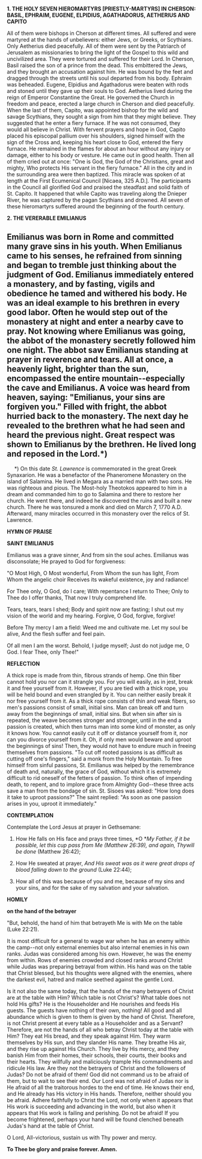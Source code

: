 
**1. THE HOLY SEVEN HIEROMARTYRS [PRIESTLY-MARTYRS] IN CHERSON: BASIL, EPHRAIM, EUGENE, ELPIDIUS, AGATHADORUS, AETHERIUS AND CAPITO**

All of them were bishops in Cherson at different times. All suffered and were martyred at the hands of unbelievers: either Jews, or Greeks, or Scythians. Only Aetherius died peacefully. All of them were sent by the Patriarch of Jerusalem as missionaries to bring the light of the Gospel to this wild and uncivilized area. They were tortured and suffered for their Lord. In Cherson, Basil raised the son of a prince from the dead. This embittered the Jews, and they brought an accusation against him. He was bound by the feet and dragged through the streets until his soul departed from his body. Ephraim was beheaded. Eugene, Elpidius and Agathadorus were beaten with rods and stoned until they gave up their souls to God. Aetherius lived during the reign of Emperor Constantine the Great. He governed the Church in freedom and peace, erected a large church in Cherson and died peacefully. When the last of them, Capito, was appointed bishop for the wild and savage Scythians, they sought a sign from him that they might believe. They suggested that he enter a fiery furnace. If he was not consumed, they would all believe in Christ. With fervent prayers and hope in God, Capito placed his episcopal pallium over his shoulders, signed himself with the sign of the Cross and, keeping his heart close to God, entered the fiery furnace. He remained in the flames for about an hour without any injury or damage, either to his body or vesture. He came out in good health. Then all of them cried out at once: "One is God, the God of the Christians, great and mighty, Who protects His servant in the fiery furnace." All in the city and in the surrounding area were then baptized. This miracle was spoken of at length at the First Ecumenical Council [Nicaea, 325 A.D.]. The participants in the Council all glorified God and praised the steadfast and solid faith of St. Capito. It happened that while Capito was traveling along the Dnieper River, he was captured by the pagan Scythians and drowned. All seven of these hieromartyrs suffered around the beginning of the fourth century.

**2. THE VERERABLE EMILIANUS**

Emilianus was born in Rome and committed many grave sins in his youth. When Emilianus came to his senses, he refrained from sinning and began to tremble just thinking about the judgment of God. Emilianus immediately entered a monastery, and by fasting, vigils and obedience he tamed and withered his body. He was an ideal example to his brethren in every good labor. Often he would step out of the monastery at night and enter a nearby cave to pray. Not knowing where Emilianus was going, the abbot of the monastery secretly followed him one night. The abbot saw Emilianus standing at prayer in reverence and tears. All at once, a heavenly light, brighter than the sun, encompassed the entire mountain--especially the cave and Emilianus. A voice was heard from heaven, saying: "Emilianus, your sins are forgiven you." Filled with fright, the abbot hurried back to the monastery. The next day he revealed to the brethren what he had seen and heard the previous night. Great respect was shown to Emilianus by the brethren. He lived long and reposed in the Lord.*)
--------------------

     *) On this date *St. Lawrence* is commemorated in the great Greek Synaxarion. He was a benefactor of the Phaneromene Monastery on the island of Salamina. He lived in Megara as a married man with two sons. He was righteous and pious. The Most-holy Theotokos appeared to him in a dream and commanded him to go to Salamina and there to restore her church. He went there, and indeed he discovered the ruins and built a new church. There he was tonsured a monk and died on March 7, 1770 A.D. Afterward, many miracles occurred in this monastery over the relics of St. Lawrence.



**HYMN OF PRAISE**

**SAINT EMILIANUS**

Emilianus was a grave sinner,
And from sin the soul aches.
Emilianus was disconsolate;
He prayed to God for forgiveness:

"O Most High, O Most wonderful,
From Whom the sun has light,
From Whom the angelic choir
Receives its wakeful existence, joy and radiance!

For Thee only, O God, do I care;
With repentance I return to Thee;
Only to Thee do I offer thanks,
That now I truly comprehend life.

Tears, tears, tears I shed;
Body and spirit now are fasting;
I shut out my vision of the world and my hearing.
Forgive, O God, forgive, forgive!

Before Thy mercy I am a field:
Weed me and cultivate me.
Let my soul be alive,
And the flesh suffer and feel pain.

Of all men I am the worst.
Behold, I judge myself;
Just do not judge me, O God.
I fear Thee, only Thee!"


**REFLECTION**

A thick rope is made from thin, fibrous strands of hemp. One thin fiber cannot hold you nor can it strangle you. For you will easily, as in jest, break it and free yourself from it. However, if you are tied with a thick rope, you will be held bound and even strangled by it. You can neither easily break it nor free yourself from it. As a thick rope consists of thin and weak fibers, so men's passions consist of small, initial sins. Man can break off and turn away from the beginnings of small, initial sins. But when sin after sin is repeated, the weave becomes stronger and stronger, until in the end a passion is created, which then turns man into some kind of monster, as only it knows how. You cannot easily cut it off or distance yourself from it, nor can you divorce yourself from it. Oh, if only men would beware and uproot the beginnings of sins! Then, they would not have to endure much in freeing themselves from passions. "To cut off rooted passions is as difficult as cutting off one's fingers," said a monk from the Holy Mountain. To free himself from sinful passions, St. Emilianus was helped by the remembrance of death and, naturally, the grace of God, without which it is extremely difficult to rid oneself of the fetters of passion. To think often of impending death, to repent, and to implore grace from Almighty God--these three acts save a man from the bondage of sin. St. Sisoes was asked: "How long does it take to uproot passions?" The saint replied: "As soon as one passion arises in you, uproot it immediately."

**CONTEMPLATION**

Contemplate the Lord Jesus at prayer in Gethsemane:

1.  How He falls on His face and prays three times, *O **My Father, if it be possible, let this cup pass from Me *(Matthew 26:39), and again, Thy*will be done* (Matthew 26:42);

1.  How He sweated at prayer, *And His sweat was as it were great drops of blood falling down to the ground* (Luke 22:44);

1.  How all of this was because of you and me, because of my sins and your sins, and for the sake of my salvation and your salvation.



**HOMILY**

**on the hand of the betrayer**

"But, behold, the hand of him that betrayeth Me is with Me on the table (Luke 22:21).

It is most difficult for a general to wage war when he has an enemy within the camp--not only external enemies but also internal enemies in his own ranks. Judas was considered among his own. However, he was the enemy from within. Rows of enemies crowded and closed ranks around Christ while Judas was preparing betrayal from within. His hand was on the table that Christ blessed, but his thoughts were aligned with the enemies, where the darkest evil, hatred and malice seethed against the gentle Lord.

Is it not also the same today, that the hands of the many betrayers of Christ are at the table with Him? Which table is not Christ's? What table does not hold His gifts? He is the Householder and He nourishes and feeds His guests. The guests have nothing of their own, nothing! All good and all abundance which is given to them is given by the hand of Christ. Therefore, is not Christ present at every table as a Householder and as a Servant? Therefore, are not the hands of all who betray Christ today at the table with Him? They eat His bread, and they speak against Him. They warm themselves by His sun, and they slander His name. They breathe His air, and they rise up against His Church. They live by His mercy, and they banish Him from their homes, their schools, their courts, their books and their hearts. They willfully and maliciously trample His commandments and ridicule His law. Are they not the betrayers of Christ and the followers of Judas? Do not be afraid of them! God did not command us to be afraid of them, but to wait to see their end. Our Lord was not afraid of Judas nor is He afraid of all the traitorous hordes to the end of time. He knows their end, and He already has His victory in His hands. Therefore, neither should you be afraid. Adhere faithfully to Christ the Lord, not only when it appears that His work is succeeding and advancing in the world, but also when it appears that His work is failing and perishing. Do not be afraid! If you become frightened, perhaps your hand will be found clenched beneath Judas's hand at the table of Christ.

O Lord, All-victorious, sustain us with Thy power and mercy.

**To Thee be glory and praise forever. Amen.**

  
